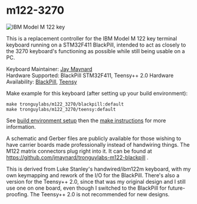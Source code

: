# m122-3270

![IBM Model M 122 key](https://i.imgur.com/Oo3Ozqz.jpg)

This is a replacement controller for the IBM Model M 122 key terminal keyboard running on a STM32F411 BlackPill, intended
to act as closely to the 3270 keyboard's functioning as possible while still being usable on a PC.

Keyboard Maintainer: [Jay Maynard](https://github.com/jmaynard)  
Hardware Supported: BlackPill STM32F411, Teensy++ 2.0
Hardware Availability: [BlackPill](https://www.adafruit.com/product/4877), [Teensy](https://www.pjrc.com/store/teensypp.html)

Make example for this keyboard (after setting up your build environment):

    make tronguylabs/m122_3270/blackpill:default
    make tronguylabs/m122_3270/teensy:default

See [build environment setup](https://docs.qmk.fm/#/getting_started_build_tools) then the
[make instructions](https://docs.qmk.fm/#/getting_started_make_guide) for more information.

A schematic and Gerber files are publicly available for those wishing to have carrier boards made
professionally instead of handwiring things. The M122 matrix connectors plug right into it. It can
be found at https://github.com/jmaynard/tronguylabs-m122-blackpill .

This is derived from Luke Stanley's handwired/ibm122m keyboard, with my own keymapping and
rework of the I/O for the BlackPill. There's also a version for the Teensy++ 2.0, since that
was my original design and I still use one on one board, even though I switched to the
BlackPill for future-proofing. The Teensy++ 2.0 is not recommended for new designs.
